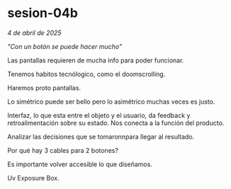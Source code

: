 # sesion-04b
*4 de abril de 2025*

*"Con un botón se puede hacer mucho"*

Las pantallas requieren de mucha info para poder funcionar.

Tenemos habitos tecnólogico, como el doomscrolling.

Haremos proto pantallas.

Lo simétrico puede ser bello pero lo asimétrico muchas veces es justo.

Interfaz, lo que esta entre el objeto y el usuario, da feedback y retroalimentación sobre su estado.
Nos conecta a la función del producto.

Analizar las decisiones que se tomaronnpara llegar al resultado.

Por qué hay 3 cables para 2 botones? 

Es importante volver accesible lo que diseñamos.

Uv Exposure Box. 
